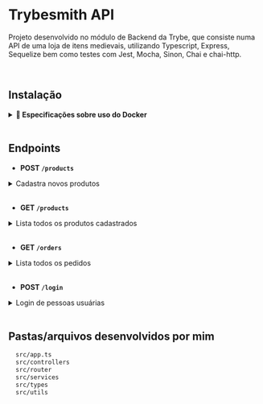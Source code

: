 # Trybesmith API

Projeto desenvolvido no módulo de Backend da Trybe, que consiste numa API de uma loja de itens medievais, utilizando Typescript, Express, Sequelize bem como testes com Jest, Mocha, Sinon, Chai e chai-http.

<br>

## Instalação

<details>
  <summary><strong>🐳 Especificações sobre uso do Docker</strong></summary>

> Rode os serviços `app-trybesmith` e `db` com o comando `docker-compose up -d --build`.

- Lembre-se de parar o `mysql` se estiver usando localmente na porta padrão (`3306`), ou adapte, caso queria fazer uso da aplicação em containers
- Esses serviços irão inicializar um container chamado `trybesmith_api` e outro chamado `trybesmith_db`.
- A partir daqui você pode rodar o container `trybesmith_api` via CLI ou abri-lo no VS Code.

  > Instale as dependências [**Caso existam**] com `npm install`
  > Rode o comando `npm run db:reset` para criar o banco de dados, as tabelas que serão utilizadas e populá-las.
  > Use o comando `docker exec -it trybesmith_api bash` para entrar no container.

  - Ele te dará acesso ao terminal interativo do container criado pelo compose, que está rodando em segundo plano.

  > Para visualizar o logs do nodemon em seu terminal use os seguintes comandos:
  > `docker ps`: para visualizar os containers ativos e pegar o `CONTAINER ID`;
  > `docker logs -f <id_do_container>`: para visualizar os logs do seu servidor com nodemon;

</details>

<br>

## Endpoints

- <strong> POST `/products` </strong>

<details>
  <summary>Cadastra novos produtos</summary>

  - O endpoint deve receber a seguinte estrutura:
    ```json
    {
      "name": "Martelo de Thor",
      "price": "30 peças de ouro",
      "orderId": 4
    }
    ```
  - As ordens dos pedidos de id 1 a 3 já foram criados pelo seeders no banco de dados, sendo assim novos produtos devem passar um novo `orderId`, pois os produtos são exclusivos.

  - O resultado retornado para cadastrar o produto com sucesso deverá ser conforme exibido abaixo, com um _status http_ `201`:

    ```json
    {
      "id": 6,
      "name": "Martelo de Thor",
      "price": "30 peças de ouro"
    }
    ```

</details>

<br>

- <strong> GET `/products`</strong>

<details>
  <summary>Lista todos os produtos cadastrados</summary>

  - O resultado retornado para listar produtos com sucesso deverá ser conforme exibido abaixo, com um _status http_ `200`:
    
    ```json
    [
      {
        "id": 1,
        "name": "Pedra Filosofal",
        "price": "20 gold",
        "orderId": null
      },
      {
        "id": 2,
        "name": "Lança do Destino",
        "price": "100 diamond",
        "orderId": 1
      }
    ]
    ```
</details>

<br>

- <strong>GET `/orders`</strong>

<details>
  <summary>Lista todos os pedidos</summary>

  - Quando houver mais de um pedido, o resultado retornado para listar pedidos com sucesso deverá ser conforme exibido abaixo, com um _status http_ `200`:

    ```json
    [
      {
        "id": 1,
        "userId": 2,
        "productIds": [1, 2]
      },
      {
        "id": 2,
        "userId": 1,
        "productIds": [3, 4]
      }
    ]
    ```

</details>

<br>

- <strong> POST `/login` </strong>

<details>
  <summary>Login de pessoas usuárias</summary>

  - O endpoint deve receber a seguinte estrutura:
    ```json
    {
      "username": "string",
      "password": "string"
    }
    ```
    
  - Se o _login_ não tiver o campo "username", o resultado retornado deverá ser um _status http_ `400` e
    ```json
    { "message": "\"username\" and \"password\" are required" }
    ```

  - Se o _login_ não tiver o campo "password", o resultado retornado deverá ser um _status http_ `400` e
    ```json
    { "message": "\"username\" and \"password\" are required" }
    ```
    
  - Se o _login_ tiver um username que não exista no banco de dados ele será considerado inválido e o resultado retornado deverá ser um _status http_ `401` e
    ```json
    { "message": "Username or password invalid" }
    ```

   - Se o login foi feito com sucesso, o resultado deverá ser um _status http_ `200` e deverá retornar um _token_ no formato abaixo (a _token_ não precisa ser exatamente igual a essa):
      ```json
        {
          "token": "eyJhbGciOiJIUzI1NiIsInR5cCI6IkpXVCJ9.eyJzdWIiOiIxMjM0NTY3ODkwIiwibmFtZSI6IkpvaG4gRG9lIiwiaWF0IjoxNTE2MjM5MDIyfQ.SflKxwRJSMeKKF2QT4fwpMeJf36POk6yJV_adQssw5c"
        }
      ```


</details>

<br>

## Pastas/arquivos desenvolvidos por mim

```bash
  src/app.ts
  src/controllers
  src/router
  src/services
  src/types
  src/utils
  
```
